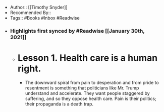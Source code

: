 - Author:: [[Timothy Snyder]]
- Recommended By::
- Tags:: #Books #Inbox #Readwise
- ### Highlights first synced by #Readwise [[January 30th, 2021]]
    - # Lesson 1. Health care is a human right.
        - The downward spiral from pain to desperation and from pride to resentment is something that politicians like Mr. Trump understand and accelerate. They want people staggered by suffering, and so they oppose health care. Pain is their politics; their propaganda is a death trap. 
